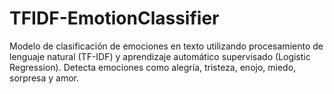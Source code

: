 # TFIDF-EmotionClassifier
Modelo de clasificación de emociones en texto utilizando procesamiento de lenguaje natural (TF-IDF) y aprendizaje automático supervisado (Logistic Regression). Detecta emociones como alegría, tristeza, enojo, miedo, sorpresa y amor.

